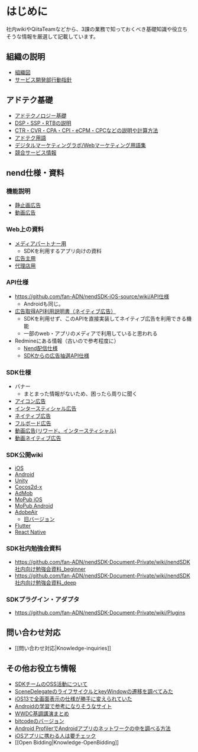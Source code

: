# はじめに
社内wikiやQiitaTeamなどから、3課の業務で知っておくべき基礎知識や役立ちそうな情報を厳選して記載しています。

## 組織の説明
- [組織図](https://fancsdev.qiita.com/ygoodspeed/items/300080b08342f2d9fb59)
- [サービス開発部行動指針](https://fancsdev.qiita.com/ygoodspeed/items/f22c7cbfe3eb7a6560f4)

## アドテク基礎
- [アドテクノロジー基礎](https://fancsdev.qiita.com/ygoodspeed/items/48637a07078cf8c68027)
- [DSP・SSP・RTBの説明](https://fancsdev.qiita.com/shared/items/086bd2ea3f90bf942c38?ref=relation)
- [CTR・CVR・CPA・CPI・eCPM・CPCなどの説明や計算方法](https://pjmanage.adn-mobasia.net/projects/nend_manual/wiki/基本的な計算方法)
- [アドテク用語](https://blog.katty.in/5143)
- [デジタルマーケティングラボ/Webマーケティング用語集](https://dmlab.jp/words.html)
- [競合サービス情報](https://pjmanage.adn-mobasia.net/projects/nend_manual/wiki/Nend事業部営業推進部wiki#競合サービス情報)

## nend仕様・資料
### 機能説明
- [静止画広告](https://pjmanage.adn-mobasia.net/projects/nend_manual/wiki/静止画（基本機能）)
- [動画広告](https://pjmanage.adn-mobasia.net/projects/nend_manual/wiki/動画（基本機能）)

### Web上の資料
- [メディアパートナー用](https://board.nend.net/dl-mediapartner/)
  - SDKを利用するアプリ向けの資料
- [広告主用](https://board.nend.net/dl-advertiser/)
- [代理店用](https://board.nend.net/dl-agency/)

### API仕様
- https://github.com/fan-ADN/nendSDK-iOS-source/wiki/API仕様
  - Androidも同じ。
- [広告取得API利用説明書（ネイティブ広告）](https://www.nend.net/doc/jpn/adspot_feed_api.html)
  - SDKを利用せず、このAPIを直接実装してネイティブ広告を利用できる機能
  - 一部のweb・アプリのメディアで利用していると思われる
- Redmineにある情報（古いので参考程度に）
  - [Nend配信仕様](https://pjmanage.adn-mobasia.net/projects/developer/wiki/Nend配信仕様)
  - [SDKからの広告抽選API仕様](https://github.com/fan-ADN/nend/wiki/SDKからの広告抽選API仕様)

### SDK仕様
- バナー
  - まとまった情報がないため、困ったら周りに聞く
- [アイコン広告](https://pjmanage.adn-mobasia.net/issues/3097)
- [インタースティシャル広告](https://pjmanage.adn-mobasia.net/issues/5340)
- [ネイティブ広告](https://pjmanage.adn-mobasia.net/issues/9935)
- [フルボード広告](https://pjmanage.adn-mobasia.net/issues/16823)
- [動画広告(リワード、インタースティシャル)](https://pjmanage.adn-mobasia.net/issues/19196)
- [動画ネイティブ広告](https://pjmanage.adn-mobasia.net/issues/24610)

### SDK公開wiki
- [iOS](https://github.com/fan-ADN/nendSDK-iOS/wiki)
- [Android](https://github.com/fan-ADN/nendSDK-Android/wiki)
- [Unity](https://github.com/fan-ADN/nendSDK-Unity/wiki)
- [Cocos2d-x](https://github.com/fan-ADN/nendSDK-cocos2d-x/wiki)
- [AdMob](https://github.com/fan-ADN/nendSDK-admob-mediation/wiki/nendSDK-AdMob-メディエーション-設定ガイド)
- [MoPub iOS](https://github.com/fan-ADN/nendSDK-iOS-MoPub-CustomEvent/wiki)
- [MoPub Android](https://github.com/fan-ADN/nendSDK-Android-MoPub-CustomEvent/wiki)
- [AdobeAir](https://github.com/fan-ADN/nendSDK-AdobeAir-pub-private/releases)
  - [旧バージョン](https://github.com/fan-ADN/nendSDK-AdobeAir/wiki)
- [Flutter](https://github.com/fan-ADN/nendSDK-Flutter/wiki)
- [React Native](https://github.com/fan-ADN/nendSDK-react-native/wiki)

### SDK社内勉強会資料
- https://github.com/fan-ADN/nendSDK-Document-Private/wiki/nendSDK社内向け勉強会資料_beginner
- https://github.com/fan-ADN/nendSDK-Document-Private/wiki/nendSDK社内向け勉強会資料_deep

### SDKプラグイン・アダプタ
- https://github.com/fan-ADN/nendSDK-Document-Private/wiki/Plugins

## 問い合わせ対応
* [[問い合わせ対応|Knowledge-inquiries]]

## その他お役立ち情報
- [SDKチームのOSS活動について](https://fancsdev.qiita.com/WataruSuzuki/items/515869e5bc4b74c2427f)
- [SceneDelegateのライフサイクルとkeyWindowの遷移を調べてみた](https://fancsdev.qiita.com/t_kinami/items/ea1c77058e9d31bc78b8)
- [iOS13で全画面表示の仕様が勝手に変えられていた](https://fancsdev.qiita.com/t_kinami/items/a36e48a66be166d06872)
- [Androidの学習で参考になりそうなサイト](https://fancsdev.qiita.com/shared/items/1ecbe71b723bd8ffbc70)
- [WWDC基調講演まとめ](https://fancsdev.qiita.com/articles?q=tag%3AWWDC)
- [bitcodeのバージョン](https://fancsdev.qiita.com/t_kinami/items/e87dca8fbd4ad95efb0b)
- [Android ProfilerでAndroidアプリのネットワークの中を調べる方法](https://fancsdev.qiita.com/t_fukuoka/items/72d158b9ff0001cd576d)
- [iOSアプリに携わる人は要チェック](https://fancsdev.qiita.com/t_fukuoka/items/effa4535ea81abc85897)
- [[Open Bidding|Knowledge-OpenBidding]]
